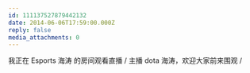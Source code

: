 ```yaml
---
id: 111137527879442132
date: 2014-06-06T17:59:00.000Z
reply: false
media_attachments: 0
---
```


我正在 Esports 海涛 的房间观看直播 / 主播 dota 海涛，欢迎大家前来围观 /

